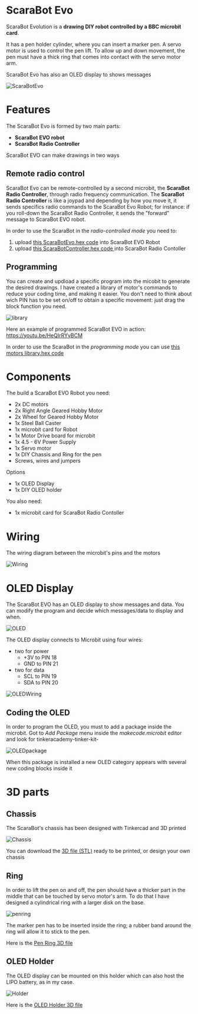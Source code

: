 # ScaraBot Evo
ScaraBot Evolution is a **drawing DIY robot controlled by a BBC microbit card**.

It has a pen holder cylinder, where you can insert a marker pen.
A servo motor is used to control the pen lift.
To allow up and down movement, the pen must have a thick ring that comes into contact with the servo motor arm.

ScaraBot Evo has also an OLED display to shows messages

![ScaraBotEvo](ScaraBotEvo3.jpg)


# Features

The ScaraBot Evo is formed by two main parts:
- **ScaraBot EVO robot**
- **ScaraBot Radio Controller**

ScaraBot EVO can make  drawings in two ways

## Remote radio control

ScaraBot Evo can be remote-controlled by a second microbit, the **ScaraBot Radio Controller**, through radio frequency communication. 
The **ScaraBot Radio Controller** is like a joypad and depending by how you move it, it sends specifics radio commands to the ScaraBot Evo Robot; for instance: if you roll-down the ScaraBot Radio Controller, it sends the "forward" message to ScaraBot EVO robot.

In order to use the ScaraBot in the _radio-controlled mode_ you need to:
1. upload [this ScaraBotEvo.hex code](https://github.com/cyberparra/Scarabotevo/blob/master/microbit-ScarabotEvo.hex) into ScaraBot EVO Robot
2. upload [this ScaraBotController.hex code ](https://github.com/cyberparra/Scarabotevo/blob/master/microbit-ScarabotController.hex) into ScaraBot Radio Contoller


## Programming 
You can create and updload a specific program into the micobit to generate the desired drawings. I have created a library of motor's commands to reduce your coding time, and making it easier. You don't need to think about wich PIN has to be set on/off to obtain a specific movement: just drag the block function you need.

![library](motorslibrary.png)

Here an example of programmed ScaraBot EVO in action: https://youtu.be/HeQIrRYyBCM

In order to use the ScaraBot in the _programming mode_ you can use [this motors library.hex code](https://github.com/cyberparra/Scarabotevo/blob/master/microbit-ScarabotEVO-motors-library.hex) 

# Components
The build a ScaraBot EVO Robot you need:
- 2x DC motors
- 2x Right Angle Geared Hobby Motor
- 2x Wheel for Geared Hobby Motor
- 1x Steel Ball Caster 
- 1x microbit card for Robot
- 1x Motor Drive board for microbit
- 1x 4.5 - 6V Power Supply  
- 1x Servo motor
- 1x DIY Chassis and Ring for the pen
- Screws, wires and jumpers

Options
- 1x OLED Display
- 1x DIY OLED holder

You also need:
- 1x microbit card for ScaraBot Radio Contoller

# Wiring

The wiring diagram between the microbit's pins and the motors

![Wiring](ScarabotWiring.jpg)


# OLED Display

The ScaraBot EVO has an OLED display to show messages and data. You can modify the program and decide which messages/data to display and when.

![OLED](ScaraBotOLED.jpg)

The OLED display connects to Microbit using four wires:

* two for power
  * +3V to PIN 18
  * GND to PIN 21
* two for data
  * SCL to PIN 19
  * SDA to PIN 20

![OLEDWiring](OLEDwiring.jpg)


## Coding the OLED

In order to program the OLED, you must to add a package inside the microbit.
Got to _Add Package_ menu inside the _makecode.microbit_ editor and look for tinkeracademy-tinker-kit-

![OLEDpackage](OLEDpackage.jpg)

When this package is installed a new OLED category appears with several new coding blocks inside it


# 3D parts

## Chassis

The ScaraBot's chassis has been designed with Tinkercad and 3D printed

![Chassis](scarabotevo3D.png)

You can download the [3D file (STL)](https://github.com/cyberparra/Scarabotevo/blob/master/ScaraBot%20EVO.stl) ready to be printed, or design your own chassis

## Ring

In order to lift the pen on and off, the pen should have a thicker part in the middle that can be touched by servo motor's arm. To do that I have designed a cylindrical ring with a larger disk on the base.

![penring](penring.png)

The marker pen has to be inserted inside the  ring; a rubber band around the ring will allow it to stick to the pen.

Here is the [Pen Ring 3D file](https://github.com/cyberparra/Scarabotevo/blob/master/penring.stl) 


## OLED Holder

The OLED display can be mounted on this holder which can also host the LIPO battery, as in my case.

![Holder](OLEDholder.png)

Here is the [OLED Holder 3D file](https://github.com/cyberparra/Scarabotevo/blob/master/OLEDholder.stl) 



